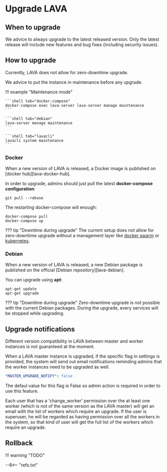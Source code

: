 # Upgrade LAVA

## When to upgrade

We advice to always upgrade to the latest released version. Only the latest
release will include new features and bug fixes (including security issues).

## How to upgrade

Currently, LAVA does not allow for zero-downtime upgrade.

We advice to put the instance in maintenance before any upgrade.

!!! example "Maintenance mode"

    ```shell tab="docker-compose"
    docker-compose exec lava-server lava-server manage maintenance
    ```

    ```shell tab="debian"
    lava-server manage maintenance
    ```

    ```shell tab="lavacli"
    lavacli system maintenance
    ```


### Docker

When a new version of LAVA is released, a Docker image is published on [docker hub][lava-docker-hub].

In order to upgrade, admins should just pull the latest **docker-compose
configuration**:

```shell
git pull --rebase
```

The restarting docker-compose will enough:

```shell
docker-compose pull
docker-compose up
```

??? tip "Downtime during upgrade"
    The current setup does not allow for zero-downtime upgrade without a
    management layer like [docker swarm](https://docs.docker.com/engine/swarm/)
    or [kubernetes](https://kubernetes.io/).

### Debian

When a new version of LAVA is released, a new Debian package is published on
the official [Debian repository][lava-debian].

You can upgrade using **apt**:

```shell
apt-get update
apt-get upgrade
```

??? tip "Downtime during upgrade"
    Zero-downtime upgrade is not possible with the current Debian packages.
    During the upgrade, every services will be stopped while upgrading.

## Upgrade notifications

Different version compatibility in LAVA between master and worker
instances is not guaranteed at the moment.

When a LAVA master instance is upgraded, if the specific flag in settings is
provided, the system will send out email notifications reminding admins that
the worker instances need to be upgraded as well.

```yaml
"MASTER_UPGRADE_NOTIFY": false
```

The defaul value for this flag is False so admin action is required in order
to use this feature.

Each user that has a 'change_worker' permission over the at least one worker
(which is not of the same version as the LAVA master) will get an email
with the list of workers which require an upgrade.
If the user is superuser, he will be regarded as having permission over all the
workers in the system, so that kind of user will get the full list of the
workers which require an upgrade.


## Rollback

!!! warning "TODO"

--8<-- "refs.txt"
